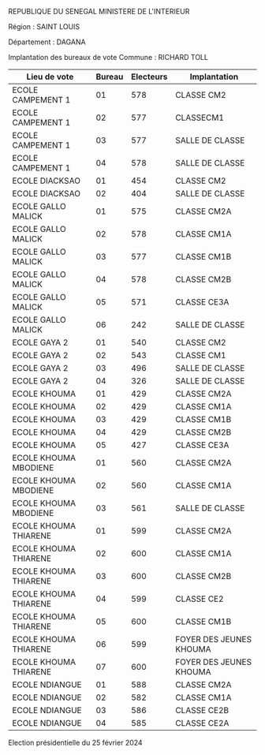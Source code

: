 REPUBLIQUE DU SENEGAL MINISTERE DE L'INTERIEUR

Région : SAINT LOUIS

Département : DAGANA

Implantation des bureaux de vote Commune : RICHARD TOLL

| Lieu de vote | Bureau | Electeurs | Implantation |
| - | - | - | - |
| ECOLE CAMPEMENT 1 | 01 | 578 | CLASSE CM2 |
| ECOLE CAMPEMENT 1 | 02 | 577 | CLASSECM1 |
| ECOLE CAMPEMENT 1 | 03 | 577 | SALLE DE CLASSE |
| ECOLE CAMPEMENT 1 | 04 | 578 | SALLE DE CLASSE |
| ECOLE DIACKSAO | 01 | 454 | CLASSE CM2 |
| ECOLE DIACKSAO | 02 | 404 | SALLE DE CLASSE |
| ECOLE GALLO MALICK | 01 | 575 | CLASSE CM2A |
| ECOLE GALLO MALICK | 02 | 578 | CLASSE CM1A |
| ECOLE GALLO MALICK | 03 | 577 | CLASSE CM1B |
| ECOLE GALLO MALICK | 04 | 578 | CLASSE CM2B |
| ECOLE GALLO MALICK | 05 | 571 | CLASSE CE3A |
| ECOLE GALLO MALICK | 06 | 242 | SALLE DE CLASSE |
| ECOLE GAYA 2 | 01 | 540 | CLASSE CM2 |
| ECOLE GAYA 2 | 02 | 543 | CLASSE CM1 |
| ECOLE GAYA 2 | 03 | 496 | SALLE DE CLASSE |
| ECOLE GAYA 2 | 04 | 326 | SALLE DE CLASSE |
| ECOLE KHOUMA | 01 | 429 | CLASSE CM2A |
| ECOLE KHOUMA | 02 | 429 | CLASSE CM1A |
| ECOLE KHOUMA | 03 | 429 | CLASSE CM1B |
| ECOLE KHOUMA | 04 | 429 | CLASSE CM2B |
| ECOLE KHOUMA | 05 | 427 | CLASSE CE3A |
| ECOLE KHOUMA MBODIENE | 01 | 560 | CLASSE CM2A |
| ECOLE KHOUMA MBODIENE | 02 | 560 | CLASSE CM1A |
| ECOLE KHOUMA MBODIENE | 03 | 561 | SALLE DE CLASSE |
| ECOLE KHOUMA THIARENE | 01 | 599 | CLASSE CM2A |
| ECOLE KHOUMA THIARENE | 02 | 600 | CLASSE CM1A |
| ECOLE KHOUMA THIARENE | 03 | 600 | CLASSE CM2B |
| ECOLE KHOUMA THIARENE | 04 | 599 | CLASSE CE2 |
| ECOLE KHOUMA THIARENE | 05 | 600 | CLASSE CM1B |
| ECOLE KHOUMA THIARENE | 06 | 599 | FOYER DES JEUNES KHOUMA |
| ECOLE KHOUMA THIARENE | 07 | 600 | FOYER DES JEUNES KHOUMA |
| ECOLE NDIANGUE | 01 | 588 | CLASSE CM2A |
| ECOLE NDIANGUE | 02 | 582 | CLASSE CM1A |
| ECOLE NDIANGUE | 03 | 586 | CLASSE CE2B |
| ECOLE NDIANGUE | 04 | 585 | CLASSE CE2A |

<!-- PageNumber="11/15" -->

Election présidentielle du 25 février 2024
